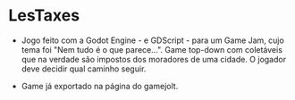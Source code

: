 # LesTaxes

- Jogo feito com a Godot Engine - e GDScript - para um Game Jam, cujo tema foi "Nem tudo é o que parece...". Game top-down com coletáveis que na verdade são impostos dos moradores de uma cidade. O jogador deve decidir qual caminho seguir.

- Game já exportado na página do gamejolt.
